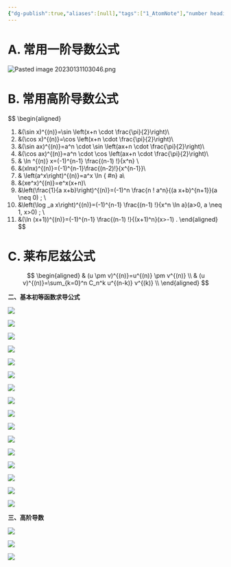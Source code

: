 ```yaml
---
{"dg-publish":true,"aliases":[null],"tags":["1_AtomNote"],"number headings":"auto, first-level 1, max 6, A.1.","Created-Date":"2023-10-28 09:03:31","Modified-Date":"2024-04-18 11:53:30","permalink":"/A01_Lessons/Aa01_高等数学/常用导数公式/","dgPassFrontmatter":true}
---
```





# A.  常用一阶导数公式

![Pasted image 20230131103046.png](/img/user/Z02_ObFiles/Attachments/Pasted%20image%2020230131103046.png)



# B.  常用高阶导数公式


$$
\begin{aligned}
1. &(\sin x)^{(n)}=\sin \left(x+n \cdot \frac{\pi}{2}\right)\\
2. &(\cos x)^{(n)}=\cos \left(x+n \cdot \frac{\pi}{2}\right)\\
3. &(\sin ax)^{(n)}=a^n \cdot \sin \left(ax+n \cdot \frac{\pi}{2}\right)\\
4. &(\cos ax)^{(n)}=a^n \cdot \cos \left(ax+n \cdot \frac{\pi}{2}\right)\\
5. & \ln ^{(n)} x=(-1)^{n-1} \frac{(n-1) !}{x^n} \\
6. &(xlnx)^{(n)}=(-1)^{n-1}\frac{(n-2)!}{x^{n-1}}\\
7. & \left(a^x\right)^{(n)}=a^x \ln
{ #n}
 a\\
8. &(xe^x)^{(n)}=e^x(x+n)\\
9. &\left(\frac{1}{a x+b}\right)^{(n)}=(-1)^n \frac{n ! a^n}{(a x+b)^{n+1}}(a \neq 0) ; \\
10. &\left(\log _a x\right)^{(n)}=(-1)^{n-1} \frac{(n-1) !}{x^n \ln a}(a>0, a \neq 1, x>0) ; \\
11. &(\ln (x+1))^{(n)}=(-1)^{n-1} \frac{(n-1) !}{(x+1)^n}(x>-1) .
\end{aligned}
$$


# C.  莱布尼兹公式

$$
\begin{aligned}
& (u \pm v)^{(n)}=u^{(n)} \pm v^{(n)} \\
& (u v)^{(n)}=\sum_{k=0}^n C_n^k u^{(n-k)} v^{(k)} \\
\end{aligned}
$$





**二、基本初等函数求导公式**

![](http://mmbiz.qpic.cn/mmbiz_png/shiaxPlia7vrRDMgAdsPGTETrloIMPm9Un19Pk0UFx4F3T4nyjFSticGFfaiaws23EfZz68dlp5bgian1CGlr556Pzg/0?wx_fmt=gif)  

![](http://mmbiz.qpic.cn/mmbiz_png/shiaxPlia7vrRDMgAdsPGTETrloIMPm9Unogibjcib6OMTY0icQ4wib2F1GaDXd4couApqjOiaDhUFAJtdG3vYxRcKdyg/0?wx_fmt=gif)  

![](http://mmbiz.qpic.cn/mmbiz_png/shiaxPlia7vrRDMgAdsPGTETrloIMPm9UnIb0qNASuhHFZw2Z7eHE06WQjZmxdSTeEwo9tuBmqqm4MlUNjX5ffMw/0?wx_fmt=gif)  

![](http://mmbiz.qpic.cn/mmbiz_png/shiaxPlia7vrRDMgAdsPGTETrloIMPm9UntmY6jnocDevNSz5UDPoFOXApiboSBdWhmLRP08NARkuXQmcBWMEZt1Q/0?wx_fmt=gif)  

![](http://mmbiz.qpic.cn/mmbiz_png/shiaxPlia7vrRDMgAdsPGTETrloIMPm9UnrbpTGNiaJVCmECvSt7lia0pZVWicLibTnD7kOIiaLGfcS0VhWZm8c7vzf2Q/0?wx_fmt=gif)  

![](http://mmbiz.qpic.cn/mmbiz_png/shiaxPlia7vrRDMgAdsPGTETrloIMPm9UnWU9qlaobULvbegNyVgArsMOLAYwVHw218HvjluxzDFXwQHIF4BeOHw/0?wx_fmt=gif)  

![](http://mmbiz.qpic.cn/mmbiz_png/shiaxPlia7vrRDMgAdsPGTETrloIMPm9UnFvKpYwgVjNibEs2cKoJ6pTO0Ft2Gibb5KVZIWS9mBicxaZNoFP9ukr2oA/0?wx_fmt=gif)  

![](http://mmbiz.qpic.cn/mmbiz_png/shiaxPlia7vrRDMgAdsPGTETrloIMPm9Uns2dRdkYhbVdzC25VR368aXBg0WHtIV7O890SN0nBAf6r6pvNPToeiaQ/0?wx_fmt=gif)  

![](http://mmbiz.qpic.cn/mmbiz_png/shiaxPlia7vrRDMgAdsPGTETrloIMPm9Unm4pzKTdicChfGMbY3ich8eFXUTzJBco6mPEY8d4xxWzrN2jdV4buSxmw/0?wx_fmt=gif)  

![](http://mmbiz.qpic.cn/mmbiz_png/shiaxPlia7vrRDMgAdsPGTETrloIMPm9UnJ57O2qib5ia7SXeL7vUSoDqo9CeyaibPicSyH0M6AD8jDO9UibrpicEvTKmw/0?wx_fmt=gif)

![](http://mmbiz.qpic.cn/mmbiz_png/shiaxPlia7vrRDMgAdsPGTETrloIMPm9UnMnyu3qYAdTUsBZIy02wbzUSHzSu8oa9N3w5zRlwHMGU2qic7d6DfXtw/0?wx_fmt=gif)

![](http://mmbiz.qpic.cn/mmbiz_png/shiaxPlia7vrRDMgAdsPGTETrloIMPm9UnatYibwB0eicCKkPttNTU4Lb3HicbRySIHdh7fXibPHTUKaaD4tmdxIGUmA/0?wx_fmt=gif)

![](http://mmbiz.qpic.cn/mmbiz_png/shiaxPlia7vrRDMgAdsPGTETrloIMPm9UnFsR9pB7VtvQrOzn8f1XUjfwDGVibBMvJCaCiaiaqGXLVI0fic5VtbaIh3w/0?wx_fmt=gif)  

![](http://mmbiz.qpic.cn/mmbiz_png/shiaxPlia7vrRDMgAdsPGTETrloIMPm9UnqKgGtlvqV2B4CCWlG9FMT0IXHuKKFJ1zMn3rC7t3CH3NvgqVJLopoA/0?wx_fmt=gif)

![](http://mmbiz.qpic.cn/mmbiz_png/shiaxPlia7vrRDMgAdsPGTETrloIMPm9Unjzo64LO9kAUUd0nZnSZzpRhgNGyiaPWAIAPmRGr7uanE8QVib0QBAotw/0?wx_fmt=png)

![](http://mmbiz.qpic.cn/mmbiz_png/shiaxPlia7vrRDMgAdsPGTETrloIMPm9UnxZvAlC9UEb4iaECGiasGUIOuoJAJ89godm6htMQHSicCnlKTd0cjVOGbQ/0?wx_fmt=gif)

**三、高阶导数**

![](http://mmbiz.qpic.cn/mmbiz_png/shiaxPlia7vrRDMgAdsPGTETrloIMPm9UnQHBPicvfF9pPCH471XETq4UbrhxlVPdJNVNDH6k7EH9wILzNibhLicXgg/0?wx_fmt=gif)

![](http://mmbiz.qpic.cn/mmbiz_png/shiaxPlia7vrRDMgAdsPGTETrloIMPm9Un6nCj1fO3vMNuHwUPbGxpH1LjDZWJGTexoGzYYq2XhrP8bvyo4pTEYA/0?wx_fmt=gif)

![](http://mmbiz.qpic.cn/mmbiz_png/shiaxPlia7vrRDMgAdsPGTETrloIMPm9UnocImYS6wPWZbg4IEToU74gQLmUUlQickDGRiaXgKXWwevfwJwwK1ia9xA/0?wx_fmt=png)






